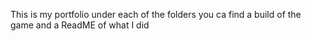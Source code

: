 This is my portfolio under each of the folders you ca find a build of the game and a ReadME of what I did
